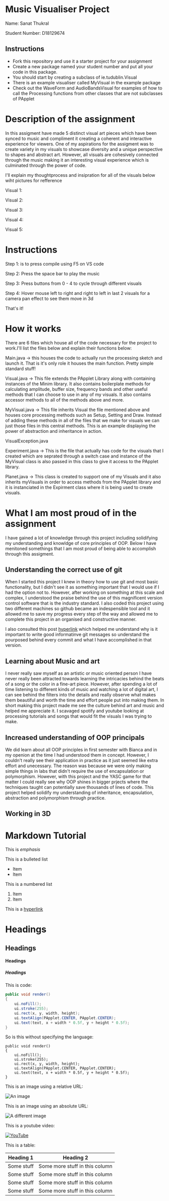 # Music Visualiser Project

Name: Sanat Thukral

Student Number: D18129674

## Instructions
- Fork this repository and use it a starter project for your assignment
- Create a new package named your student number and put all your code in this package.
- You should start by creating a subclass of ie.tudublin.Visual
- There is an example visualiser called MyVisual in the example package
- Check out the WaveForm and AudioBandsVisual for examples of how to call the Processing functions from other classes that are not subclasses of PApplet

# Description of the assignment
In this assigment have made 5 distinct visual art pieces which have been synced to music and compliment it creating a coherent and interactive experience for viewers. One of my aspirations for the assigment was to create variety in my visuals to showcase diversity and a unique perspective to shapes and abstract art. However, all visuals are cohesively connected through the music making it an interesting visual experience which is culminated through the power of code.

I'll explain my thoughtprocess and insipration for all of the visuals below wiht pictures for refference

Visual 1:

Visual 2:

Visual 3:

Visual 4:

Visual 5:



# Instructions

Step 1: is to press compile using F5 on VS code

Step 2: Press the space bar to play the music

Step 3: Press buttons from 0 - 4 to cycle through different visuals

Step 4: Hover mouse left to right and right to left in last 2 visuals for a camera pan effect to see them move in 3d 

That's it!

# How it works

There are 6 files which house all of the code necessary for the project to work.I'll list the files below and explain their functions below:

Main.java -> this houses the code to actually run the processing sketch and launch it. That is it's only role it houses the main function. Pretty simple standard stuff!

Visual.java -> This file extends the PApplet Library along with containing instances of the Minim library. It also contains boilerplate methods for calculating amplitude, buffer size, frequency bands and other useful methods that I can choose to use in any of my visuals. It also contains accessor methods to all of the methods above and more.

MyVisual.java -> This file inherits Visual the file mentioned above and houses core processing methods such as Setup, Setting and Draw. Instead of adding these methods in all of the files that we make for visuals we can just those files in this central methods. This is an example displaying the power of abstraction and inheritance in action.

VisualException.java

Experiment.java -> This is the file that actually has code for the visuals that I created which are seprated through a switch case and instance of the MyVisual class is also passed in this class to give it access to the PApplet library.

Planet.java -> This class is created to support one of my Visuals and it also inherits myVisuals in order to access methods from the PApplet library and it is instanciated in the Expirment class where it is being used to create visuals.

# What I am most proud of in the assignment

I have gained a lot of knowledge through this project including solidifying my understanding and knowldge of core principles of OOP. Below I have menitoned somethings that I am most proud of being able to accomplish through this assigment.

## Understanding the correct use of git
When I started this project I knew in theory how to use git and most basic functionality, but I didn't see it as something important that I would use if I had the option not to. However, after working on something at this scale and complex, I understood the praise behind the use of this magnificent version control software that is the industry standard. I also coded this project using two different machines so github became an indespensible tool and it allowed me to save my progress every step of the way and allowed me to complete this project in an organised and constructive manner.

I also consulted this post [hyperlink](https://chris.beams.io/posts/git-commit/) which helped me understand why is it important to write good informatinve git messages so understand the pourposed behind every commit and what I have accomplished in that version.

## Learning about Music and art 

I never really saw myself as an artistic or music oriented person I have never really been attracted towards learning the intricacies behind the beats of a song or the color in a fine-art piece. However, after spending a lot of time listening to different kinds of music and watching a lot of digital art, I can see behind the filters into the details and really observe what makes them beautiful and worth the time and effort people put into making them. In short making this project made me see the culture behind art and music and helped me appreciate it. I scavaged spotify and youtube looking at processing tutorials and songs that would fit the visuals I was trying to make.

## Increased understanding of OOP principals 

We did learn about all OOP principles in first semester with Bianca and in my openion at the time I had understood them in concept. However, I couldn't really see their application in practice as it just seemed like extra effort and unecessary. The reason was because we were only making simple things in labs that didn't require the use of encapsulation or polymorphism. However, with this project and the YASC game for that matter I could really see why OOP shines in bigger prjects where the techniques taught can potentially save thousands of lines of code. This project helped solidify my understanding of inheritance, encapsulation, abstraction and polymorphism through practice.

## Working in 3D 


# Markdown Tutorial

This is *emphasis*

This is a bulleted list

- Item
- Item

This is a numbered list

1. Item
1. Item

This is a [hyperlink](http://bryanduggan.org)

# Headings
## Headings
#### Headings
##### Headings

This is code:

```Java
public void render()
{
	ui.noFill();
	ui.stroke(255);
	ui.rect(x, y, width, height);
	ui.textAlign(PApplet.CENTER, PApplet.CENTER);
	ui.text(text, x + width * 0.5f, y + height * 0.5f);
}
```

So is this without specifying the language:

```
public void render()
{
	ui.noFill();
	ui.stroke(255);
	ui.rect(x, y, width, height);
	ui.textAlign(PApplet.CENTER, PApplet.CENTER);
	ui.text(text, x + width * 0.5f, y + height * 0.5f);
}
```

This is an image using a relative URL:

![An image](images/p8.png)

This is an image using an absolute URL:

![A different image](https://bryanduggandotorg.files.wordpress.com/2019/02/infinite-forms-00045.png?w=595&h=&zoom=2)

This is a youtube video:

[![YouTube](http://img.youtube.com/vi/J2kHSSFA4NU/0.jpg)](https://www.youtube.com/watch?v=J2kHSSFA4NU)

This is a table:

| Heading 1 | Heading 2 |
|-----------|-----------|
|Some stuff | Some more stuff in this column |
|Some stuff | Some more stuff in this column |
|Some stuff | Some more stuff in this column |
|Some stuff | Some more stuff in this column |

